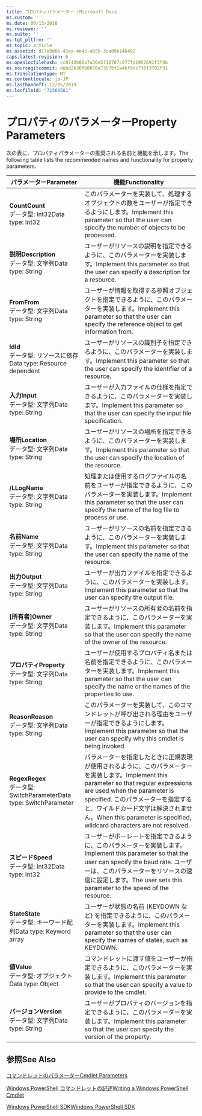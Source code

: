 ```yaml
---
title: プロパティパラメーター |Microsoft Docs
ms.custom: ''
ms.date: 09/13/2016
ms.reviewer: ''
ms.suite: ''
ms.tgt_pltfrm: ''
ms.topic: article
ms.assetid: d17e0d66-42ea-4e4c-a85b-3ca09b146492
caps.latest.revision: 6
ms.openlocfilehash: cc0742b86a7a36e5712707c077fd1952691f3f4b
ms.sourcegitcommit: debd2b38fb8070a7357bf1a4bf9cc736f3702f31
ms.translationtype: MT
ms.contentlocale: ja-JP
ms.lasthandoff: 12/05/2019
ms.locfileid: "72369581"
---
```

# <a name="property-parameters"></a><span data-ttu-id="a4005-102">プロパティのパラメーター</span><span class="sxs-lookup"><span data-stu-id="a4005-102">Property Parameters</span></span>

<span data-ttu-id="a4005-103">次の表に、プロパティパラメーターの推奨される名前と機能を示します。</span><span class="sxs-lookup"><span data-stu-id="a4005-103">The following table lists the recommended names and functionality for property parameters.</span></span>

|<span data-ttu-id="a4005-104">パラメーター</span><span class="sxs-lookup"><span data-stu-id="a4005-104">Parameter</span></span>|<span data-ttu-id="a4005-105">機能</span><span class="sxs-lookup"><span data-stu-id="a4005-105">Functionality</span></span>|
|---|---|
|<span data-ttu-id="a4005-106">**Count**</span><span class="sxs-lookup"><span data-stu-id="a4005-106">**Count**</span></span><br><span data-ttu-id="a4005-107">データ型: Int32</span><span class="sxs-lookup"><span data-stu-id="a4005-107">Data type: Int32</span></span>|<span data-ttu-id="a4005-108">このパラメーターを実装して、処理するオブジェクトの数をユーザーが指定できるようにします。</span><span class="sxs-lookup"><span data-stu-id="a4005-108">Implement this parameter so that the user can specify the number of objects to be processed.</span></span>|
|<span data-ttu-id="a4005-109">**説明**</span><span class="sxs-lookup"><span data-stu-id="a4005-109">**Description**</span></span><br><span data-ttu-id="a4005-110">データ型: 文字列</span><span class="sxs-lookup"><span data-stu-id="a4005-110">Data type: String</span></span>|<span data-ttu-id="a4005-111">ユーザーがリソースの説明を指定できるように、このパラメーターを実装します。</span><span class="sxs-lookup"><span data-stu-id="a4005-111">Implement this parameter so that the user can specify a description for a resource.</span></span>|
|<span data-ttu-id="a4005-112">**From**</span><span class="sxs-lookup"><span data-stu-id="a4005-112">**From**</span></span><br><span data-ttu-id="a4005-113">データ型: 文字列</span><span class="sxs-lookup"><span data-stu-id="a4005-113">Data type: String</span></span>|<span data-ttu-id="a4005-114">ユーザーが情報を取得する参照オブジェクトを指定できるように、このパラメーターを実装します。</span><span class="sxs-lookup"><span data-stu-id="a4005-114">Implement this parameter so that the user can specify the reference object to get information from.</span></span>|
|<span data-ttu-id="a4005-115">**Id**</span><span class="sxs-lookup"><span data-stu-id="a4005-115">**Id**</span></span><br><span data-ttu-id="a4005-116">データ型: リソースに依存</span><span class="sxs-lookup"><span data-stu-id="a4005-116">Data type: Resource dependent</span></span>|<span data-ttu-id="a4005-117">ユーザーがリソースの識別子を指定できるように、このパラメーターを実装します。</span><span class="sxs-lookup"><span data-stu-id="a4005-117">Implement this parameter so that the user can specify the identifier of a resource.</span></span>|
|<span data-ttu-id="a4005-118">**入力**</span><span class="sxs-lookup"><span data-stu-id="a4005-118">**Input**</span></span><br><span data-ttu-id="a4005-119">データ型: 文字列</span><span class="sxs-lookup"><span data-stu-id="a4005-119">Data type: String</span></span>|<span data-ttu-id="a4005-120">ユーザーが入力ファイルの仕様を指定できるように、このパラメーターを実装します。</span><span class="sxs-lookup"><span data-stu-id="a4005-120">Implement this parameter so that the user can specify the input file specification.</span></span>|
|<span data-ttu-id="a4005-121">**場所**</span><span class="sxs-lookup"><span data-stu-id="a4005-121">**Location**</span></span><br><span data-ttu-id="a4005-122">データ型: 文字列</span><span class="sxs-lookup"><span data-stu-id="a4005-122">Data type: String</span></span>|<span data-ttu-id="a4005-123">ユーザーがリソースの場所を指定できるように、このパラメーターを実装します。</span><span class="sxs-lookup"><span data-stu-id="a4005-123">Implement this parameter so that the user can specify the location of the resource.</span></span>|
|<span data-ttu-id="a4005-124">**/L**</span><span class="sxs-lookup"><span data-stu-id="a4005-124">**LogName**</span></span><br><span data-ttu-id="a4005-125">データ型: 文字列</span><span class="sxs-lookup"><span data-stu-id="a4005-125">Data type: String</span></span>|<span data-ttu-id="a4005-126">処理または使用するログファイルの名前をユーザーが指定できるように、このパラメーターを実装します。</span><span class="sxs-lookup"><span data-stu-id="a4005-126">Implement this parameter so that the user can specify the name of the log file to process or use.</span></span>|
|<span data-ttu-id="a4005-127">**名前**</span><span class="sxs-lookup"><span data-stu-id="a4005-127">**Name**</span></span><br><span data-ttu-id="a4005-128">データ型: 文字列</span><span class="sxs-lookup"><span data-stu-id="a4005-128">Data type: String</span></span>|<span data-ttu-id="a4005-129">ユーザーがリソースの名前を指定できるように、このパラメーターを実装します。</span><span class="sxs-lookup"><span data-stu-id="a4005-129">Implement this parameter so that the user can specify the name of the resource.</span></span>|
|<span data-ttu-id="a4005-130">**出力**</span><span class="sxs-lookup"><span data-stu-id="a4005-130">**Output**</span></span><br><span data-ttu-id="a4005-131">データ型: 文字列</span><span class="sxs-lookup"><span data-stu-id="a4005-131">Data type: String</span></span>|<span data-ttu-id="a4005-132">ユーザーが出力ファイルを指定できるように、このパラメーターを実装します。</span><span class="sxs-lookup"><span data-stu-id="a4005-132">Implement this parameter so that the user can specify the output file.</span></span>|
|<span data-ttu-id="a4005-133">**[所有者]**</span><span class="sxs-lookup"><span data-stu-id="a4005-133">**Owner**</span></span><br><span data-ttu-id="a4005-134">データ型: 文字列</span><span class="sxs-lookup"><span data-stu-id="a4005-134">Data type: String</span></span>|<span data-ttu-id="a4005-135">ユーザーがリソースの所有者の名前を指定できるように、このパラメーターを実装します。</span><span class="sxs-lookup"><span data-stu-id="a4005-135">Implement this parameter so that the user can specify the name of the owner of the resource.</span></span>|
|<span data-ttu-id="a4005-136">**プロパティ**</span><span class="sxs-lookup"><span data-stu-id="a4005-136">**Property**</span></span><br><span data-ttu-id="a4005-137">データ型: 文字列</span><span class="sxs-lookup"><span data-stu-id="a4005-137">Data type: String</span></span>|<span data-ttu-id="a4005-138">ユーザーが使用するプロパティ名または名前を指定できるように、このパラメーターを実装します。</span><span class="sxs-lookup"><span data-stu-id="a4005-138">Implement this parameter so that the user can specify the name or the names of the properties to use.</span></span>|
|<span data-ttu-id="a4005-139">**Reason**</span><span class="sxs-lookup"><span data-stu-id="a4005-139">**Reason**</span></span><br><span data-ttu-id="a4005-140">データ型: 文字列</span><span class="sxs-lookup"><span data-stu-id="a4005-140">Data type: String</span></span>|<span data-ttu-id="a4005-141">このパラメーターを実装して、このコマンドレットが呼び出される理由をユーザーが指定できるようにします。</span><span class="sxs-lookup"><span data-stu-id="a4005-141">Implement this parameter so that the user can specify why this cmdlet is being invoked.</span></span>|
|<span data-ttu-id="a4005-142">**Regex**</span><span class="sxs-lookup"><span data-stu-id="a4005-142">**Regex**</span></span><br><span data-ttu-id="a4005-143">データ型: SwitchParameter</span><span class="sxs-lookup"><span data-stu-id="a4005-143">Data type: SwitchParameter</span></span>|<span data-ttu-id="a4005-144">パラメーターを指定したときに正規表現が使用されるように、このパラメーターを実装します。</span><span class="sxs-lookup"><span data-stu-id="a4005-144">Implement this parameter so that regular expressions are used when the parameter is specified.</span></span> <span data-ttu-id="a4005-145">このパラメーターを指定すると、ワイルドカード文字は解決されません。</span><span class="sxs-lookup"><span data-stu-id="a4005-145">When this parameter is specified, wildcard characters are not resolved.</span></span>|
|<span data-ttu-id="a4005-146">**スピード**</span><span class="sxs-lookup"><span data-stu-id="a4005-146">**Speed**</span></span><br><span data-ttu-id="a4005-147">データ型: Int32</span><span class="sxs-lookup"><span data-stu-id="a4005-147">Data type: Int32</span></span>|<span data-ttu-id="a4005-148">ユーザーがボーレートを指定できるように、このパラメーターを実装します。</span><span class="sxs-lookup"><span data-stu-id="a4005-148">Implement this parameter so that the user can specify the baud rate.</span></span> <span data-ttu-id="a4005-149">ユーザーは、このパラメーターをリソースの速度に設定します。</span><span class="sxs-lookup"><span data-stu-id="a4005-149">The user sets this parameter to the speed of the resource.</span></span>|
|<span data-ttu-id="a4005-150">**State**</span><span class="sxs-lookup"><span data-stu-id="a4005-150">**State**</span></span><br><span data-ttu-id="a4005-151">データ型: キーワード配列</span><span class="sxs-lookup"><span data-stu-id="a4005-151">Data type: Keyword array</span></span>|<span data-ttu-id="a4005-152">ユーザーが状態の名前 (KEYDOWN など) を指定できるように、このパラメーターを実装します。</span><span class="sxs-lookup"><span data-stu-id="a4005-152">Implement this parameter so that the user can specify the names of states, such as KEYDOWN.</span></span>|
|<span data-ttu-id="a4005-153">**値**</span><span class="sxs-lookup"><span data-stu-id="a4005-153">**Value**</span></span><br><span data-ttu-id="a4005-154">データ型: オブジェクト</span><span class="sxs-lookup"><span data-stu-id="a4005-154">Data type: Object</span></span>|<span data-ttu-id="a4005-155">コマンドレットに渡す値をユーザーが指定できるように、このパラメーターを実装します。</span><span class="sxs-lookup"><span data-stu-id="a4005-155">Implement this parameter so that the user can  specify a value to provide to the cmdlet.</span></span>|
|<span data-ttu-id="a4005-156">**バージョン**</span><span class="sxs-lookup"><span data-stu-id="a4005-156">**Version**</span></span><br><span data-ttu-id="a4005-157">データ型: 文字列</span><span class="sxs-lookup"><span data-stu-id="a4005-157">Data type: String</span></span>|<span data-ttu-id="a4005-158">ユーザーがプロパティのバージョンを指定できるように、このパラメーターを実装します。</span><span class="sxs-lookup"><span data-stu-id="a4005-158">Implement this parameter so that the user can specify the version of the property.</span></span>|

## <a name="see-also"></a><span data-ttu-id="a4005-159">参照</span><span class="sxs-lookup"><span data-stu-id="a4005-159">See Also</span></span>

[<span data-ttu-id="a4005-160">コマンドレットのパラメーター</span><span class="sxs-lookup"><span data-stu-id="a4005-160">Cmdlet Parameters</span></span>](./cmdlet-parameters.md)

[<span data-ttu-id="a4005-161">Windows PowerShell コマンドレットの記述</span><span class="sxs-lookup"><span data-stu-id="a4005-161">Writing a Windows PowerShell Cmdlet</span></span>](./writing-a-windows-powershell-cmdlet.md)

[<span data-ttu-id="a4005-162">Windows PowerShell SDK</span><span class="sxs-lookup"><span data-stu-id="a4005-162">Windows PowerShell SDK</span></span>](../windows-powershell-reference.md)
